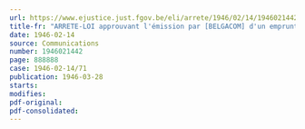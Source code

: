 ```yaml
---
url: https://www.ejustice.just.fgov.be/eli/arrete/1946/02/14/1946021442/justel
title-fr: "ARRETE-LOI approuvant l'émission par [BELGACOM] d'un emprunt de 420,000,000 de francs <modifié par L 1991-03-21/30, art. 55>"
date: 1946-02-14
source: Communications
number: 1946021442
page: 888888
case: 1946-02-14/71
publication: 1946-03-28
starts:
modifies:
pdf-original:
pdf-consolidated:
---
```


